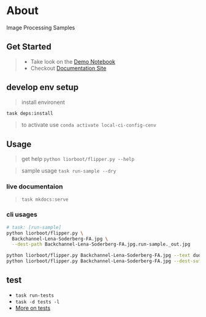 # About

Image Processing Samples

## Get Started

> - Take look on the [Demo Notebook](./demo.ipynb)
> - Checkout [Documentation Site](https://yairdar.github.io/lior-bootstrap---a926e7b3b)

## develop env setup

> install environent

```bash
task deps:install
```

> to activate use `conda activate local-ci-config-cenv`

## Usage

> get help `python liorboot/flipper.py --help`

> sample usage `task run-sample --dry`

### live documentaion

> `task mkdocs:serve`

### cli usages

```bash
# task: [run-sample]
python liorboot/flipper.py \
  Backchannel-Lena-Soderberg-FA.jpg \
  --dest-path Backchannel-Lena-Soderberg-FA.jpg.run-sample._out.jpg
```

```bash
python liorboot/flipper.py Backchannel-Lena-Soderberg-FA.jpg --text dudu --dest-path readme.usage._out.jpg
python liorboot/flipper.py Backchannel-Lena-Soderberg-FA.jpg --dest-suff .lenoa._out.jpg
```

## test

- `task run-tests`
- `task -d tests -l`
- [ More on tests](./tests/README.md)
